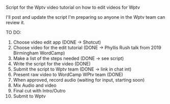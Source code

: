 Script for the Wptv video tutorial on how to edit videos for Wptv

I'll post and update the script I'm preparing so anyone in the Wptv team can review it.

TO DO:

1. Choose video edit app (DONE -> Shotcut)
2. Choose video for the edit tutorial (DONE -> Phyllis Rush talk from 2019 Birmingham WordCamp)
3. Make a list of the steps needed (DONE -> see script)
4. Write the script for the video (DONE)
5. Submit the script to Wptv team (DONE -> link in chat int)
6. Present raw video to WordCamp WPtv team (DONE)
7. When approved, record audio (waiting for input, starting soon)
8. Mix Audio and video
9. Final cut with Intro/Outro
10. Submit to Wptv
